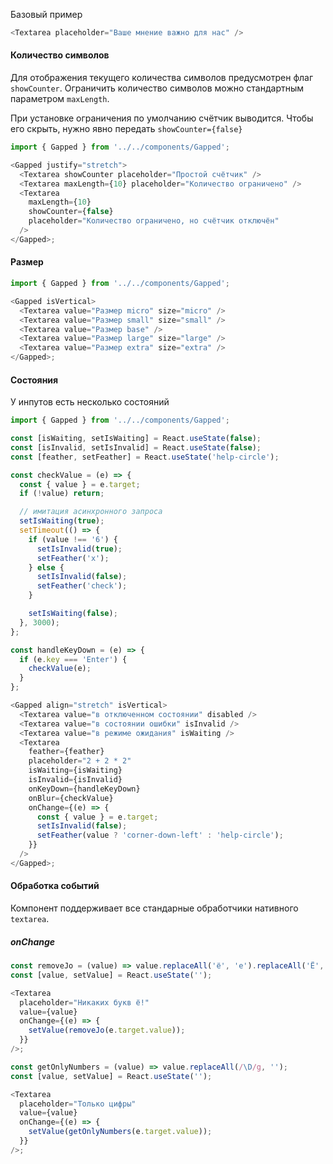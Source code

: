 Базовый пример

```js
<Textarea placeholder="Ваше мнение важно для нас" />
```

#### Количество символов

Для отображения текущего количества символов предусмотрен флаг `showCounter`. Ограничить количество символов можно стандартным параметром `maxLength`.

При установке ограничения по умолчанию счётчик выводится. Чтобы его скрыть, нужно явно передать `showCounter={false}`

```js
import { Gapped } from '../../components/Gapped';

<Gapped justify="stretch">
  <Textarea showCounter placeholder="Простой счётчик" />
  <Textarea maxLength={10} placeholder="Количество ограничено" />
  <Textarea
    maxLength={10}
    showCounter={false}
    placeholder="Количество ограничено, но счётчик отключён"
  />
</Gapped>;
```

#### Размер

```js
import { Gapped } from '../../components/Gapped';

<Gapped isVertical>
  <Textarea value="Размер micro" size="micro" />
  <Textarea value="Размер small" size="small" />
  <Textarea value="Размер base" />
  <Textarea value="Размер large" size="large" />
  <Textarea value="Размер extra" size="extra" />
</Gapped>;
```

#### Состояния

У инпутов есть несколько состояний

```js
import { Gapped } from '../../components/Gapped';

const [isWaiting, setIsWaiting] = React.useState(false);
const [isInvalid, setIsInvalid] = React.useState(false);
const [feather, setFeather] = React.useState('help-circle');

const checkValue = (e) => {
  const { value } = e.target;
  if (!value) return;

  // имитация асинхронного запроса
  setIsWaiting(true);
  setTimeout(() => {
    if (value !== '6') {
      setIsInvalid(true);
      setFeather('x');
    } else {
      setIsInvalid(false);
      setFeather('check');
    }

    setIsWaiting(false);
  }, 3000);
};

const handleKeyDown = (e) => {
  if (e.key === 'Enter') {
    checkValue(e);
  }
};

<Gapped align="stretch" isVertical>
  <Textarea value="в отключенном состоянии" disabled />
  <Textarea value="в состоянии ошибки" isInvalid />
  <Textarea value="в режиме ожидания" isWaiting />
  <Textarea
    feather={feather}
    placeholder="2 + 2 * 2"
    isWaiting={isWaiting}
    isInvalid={isInvalid}
    onKeyDown={handleKeyDown}
    onBlur={checkValue}
    onChange={(e) => {
      const { value } = e.target;
      setIsInvalid(false);
      setFeather(value ? 'corner-down-left' : 'help-circle');
    }}
  />
</Gapped>;
```

#### Обработка событий

Компонент поддерживает все стандарные обработчики нативного `textarea`.

##### onChange

```js
const removeJo = (value) => value.replaceAll('ё', 'е').replaceAll('Ё', 'Е');
const [value, setValue] = React.useState('');

<Textarea
  placeholder="Никаких букв ё!"
  value={value}
  onChange={(e) => {
    setValue(removeJo(e.target.value));
  }}
/>;
```

```js
const getOnlyNumbers = (value) => value.replaceAll(/\D/g, '');
const [value, setValue] = React.useState('');

<Textarea
  placeholder="Только цифры"
  value={value}
  onChange={(e) => {
    setValue(getOnlyNumbers(e.target.value));
  }}
/>;
